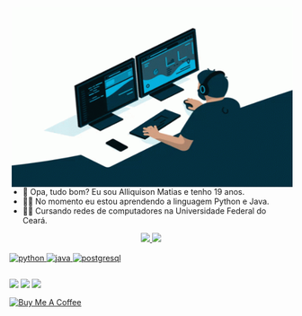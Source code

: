   <img align="right" alt="GIF" src="https://github.com/Ally-Matias/Ally-Matias/blob/27ecdea24a3432a93b1bae6c0d2372d580d294aa/ezgif.com-gif-maker.gif?raw=true" width="500" height="320" />

- 👋 Opa, tudo bom? Eu sou Alliquison Matias e tenho 19 anos.
- 🧑‍💻 No momento eu estou aprendendo a linguagem Python e Java.
- 🧑‍🎓 Cursando redes de computadores na Universidade Federal do Ceará.

<div align="center">
  <a href="https://github.com/Ally-Matias">
  <img height="180em" src="https://github-readme-stats.vercel.app/api?username=Ally-Matias&show_icons=true&theme=gotham&include_all_commits=true&count_private=true"/>
  <img height="180em" src="https://github-readme-stats.vercel.app/api/top-langs/?username=Ally-Matias&layout=compact&langs_count=7&theme=gotham"/>
</div>
<div style="display: inline_block"><br> 
  <img src="https://www.vectorlogo.zone/logos/python/python-icon.svg" alt="python" width="50" height="50"/>
  <img src="https://www.vectorlogo.zone/logos/java/java-icon.svg" alt="java" width="61" height="61"/> 
  <img src="https://www.vectorlogo.zone/logos/postgresql/postgresql-icon.svg" alt="postgresql" width="50" height="50"/>
  </div>

  ##

<div> 
  <a href="https://instagram.com/ally_matiias" target="_blank"><img src="https://img.shields.io/badge/-Instagram-%23E4405F?style=for-the-badge&logo=instagram&logoColor=white" target="_blank"></a>
  <a href = "mailto:allyquison.matias@gmail.com"><img src="https://img.shields.io/badge/-Gmail-%23333?style=for-the-badge&logo=gmail&logoColor=white" target="_blank"></a>
  <a href="https://www.linkedin.com/in/alliquison-matias-519092206" target="_blank"><img src="https://img.shields.io/badge/-LinkedIn-%230077B5?style=for-the-badge&logo=linkedin&logoColor=white" target="_blank"></a> 
</div>


<a href="https://www.buymeacoffee.com/allyquisonm" target="_blank"><img src="https://bmc-cdn.nyc3.digitaloceanspaces.com/BMC-button-images/custom_images/black_img.png" alt="Buy Me A Coffee" style="height: auto !important;width: auto !important;" ></a>


